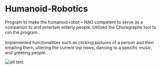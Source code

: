 # Humanoid-Robotics
Program to make the humanoid robot – NAO competent to serve as a companion to and entertain elderly people. Utilized the Choregraphe tool to run the program. <br />
<br />
Implemented functionalities such as clicking pictures of a person and then emailing them, uttering the current top news, dancing to a specific music, and greeting people.

![alt text](https://thumb.tildacdn.com/tild3765-6334-4832-b339-646531653236/-/resize/654x/-/format/webp/nao.png)

